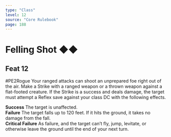 ```yaml
---
type: "Class"
level: 12
source: "Core Rulebook"
page: 188
---
```

# Felling Shot ◆◆
## Feat 12
#PE2Rogue
Your ranged attacks can shoot an unprepared foe right out of the air. Make a Strike with a ranged weapon or a thrown weapon against a flat-footed creature. If the Strike is a success and deals damage, the target must attempt a Reflex save against your class DC with the following effects.

**Success** The target is unaffected.  
**Failure** The target falls up to 120 feet. If it hits the ground, it takes no damage from the fall.  
**Critical Failure** As failure, and the target can’t fly, jump, levitate, or otherwise leave the ground until the end of your next turn.